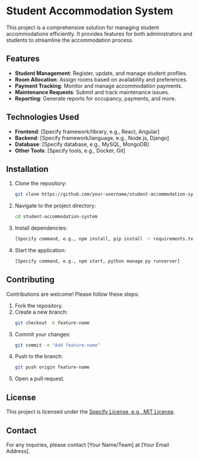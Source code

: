 # Student Accommodation System

This project is a comprehensive solution for managing student accommodations efficiently. It provides features for both administrators and students to streamline the accommodation process.

## Features
- **Student Management**: Register, update, and manage student profiles.
- **Room Allocation**: Assign rooms based on availability and preferences.
- **Payment Tracking**: Monitor and manage accommodation payments.
- **Maintenance Requests**: Submit and track maintenance issues.
- **Reporting**: Generate reports for occupancy, payments, and more.

## Technologies Used
- **Frontend**: [Specify framework/library, e.g., React, Angular]
- **Backend**: [Specify framework/language, e.g., Node.js, Django]
- **Database**: [Specify database, e.g., MySQL, MongoDB]
- **Other Tools**: [Specify tools, e.g., Docker, Git]

## Installation
1. Clone the repository:
    ```bash
    git clone https://github.com/your-username/student-accommodation-system.git
    ```
2. Navigate to the project directory:
    ```bash
    cd student-accommodation-system
    ```
3. Install dependencies:
    ```bash
    [Specify command, e.g., npm install, pip install -r requirements.txt]
    ```
4. Start the application:
    ```bash
    [Specify command, e.g., npm start, python manage.py runserver]
    ```

## Contributing
Contributions are welcome! Please follow these steps:
1. Fork the repository.
2. Create a new branch:
    ```bash
    git checkout -b feature-name
    ```
3. Commit your changes:
    ```bash
    git commit -m "Add feature-name"
    ```
4. Push to the branch:
    ```bash
    git push origin feature-name
    ```
5. Open a pull request.

## License
This project is licensed under the [Specify License, e.g., MIT License](LICENSE).

## Contact
For any inquiries, please contact [Your Name/Team] at [Your Email Address].